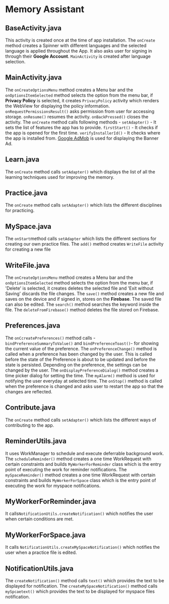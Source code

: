 # Memory Assistant

## BaseActivity.java
This activity is created once at the time of app installation. The `onCreate` method creates a Spinner with different languages and the selected language is applied throughout the App. It also asks user for signing in through their **Google Account**. `MainActivity` is created after language selection.

## MainActivity.java
The `onCreateOptionsMenu` method creates a Menu bar and the `onOptionsItemSelected` method selects the option from the menu bar, if **Privacy Policy** is selected, it creates  `PrivacyPolicy` activity which renders the WebView for displaying the policy information.
`onRequestPermissionsResult()`  asks permission from user for accessing storage.
`onResume()` resumes the activity.
`onBackPressed()` closes the activity.
The `onCreate` method calls following methods -
`setAdapter()` - It sets the list of features the app has to provide.
`firstStart()` - It checks if the app is opened for the first time.
`verifyInstallerId()` - It checks where the app is installed from.
[Google AdMob](https://developers.google.com/admob) is used for displaying the Banner Ad.

## Learn.java
The `onCreate` method calls  `setAdapter()` which displays the list of all the learning techniques used for improving the memory.

## Practice.java
The `onCreate` method calls  `setAdapter()` which lists the different disciplines for practicing.

## MySpace.java
The `onStart`method calls `setAdapter` which lists the different sections for creating our own practice files.
The `add()` method creates `WriteFile` activity for creating a new file

## WriteFile.java
The `onCreateOptionsMenu` method creates a Menu bar and the `onOptionsItemSelected` method selects the option from the menu bar, if 'Delete' is selected, it creates  deletes the selected file and 'Exit without Saving' discards the file changes.
The `save()` method creates a new file and saves on the device and if signed in, stores on the **Firebase**. The saved file can also be edited.
The `search()` method searches the keyword inside the file. 
The `deleteFromFirebase()` method deletes the file stored on Firebase.


## Preferences.java
The `onCcreatePreferences()` method calls -
`bindPreferenceSummaryToValue()`  and `bindPreferenceToast()`- for showing the current value of the preference.
The `onPreferenceChange()` method is called when a preference has been changed by the user. This is called before the state of the Preference is about to be updated and before the state is persisted. Depending on the preference, the settings can be changed by the user.
The `onDisplayPreferenceDialog()` method creates a time picker dialog for setting the time.
The `myAlarm()` method is used for notifying the user everyday at selected time.
The `onStop()` method is called when the preference is changed and asks user to restart the app so that the changes are reflected.

## Contribute.java
The `onCreate` method calls  `setAdapter()` which lists the different ways of contributing to the app.

## ReminderUtils.java
It uses WorkManager to schedule and execute deferrable background work.
The `scheduleReminder()` method creates a one time WorkRequest with certain constraints and builds `MyWorkerForReminder` class which is the entry point of executing the work for reminder notifications.
The `mySpaceReminder()` method creates a one time WorkRequest with certain constraints and builds `MyWorkerForSpace` class which is the entry point of executing the work for myspace notifications.

## MyWorkerForReminder.java
It calls`NotificationUtils.createNotification()` which notifies the user when certain conditions are met.

## MyWorkerForSpace.java
It calls `NotificationUtils.createMySpaceNotification()` which notifies the user when a practice file is edited.

## NotificationUtils.java
The `createNotification()` method calls `text()` which provides the text to be displayed for notification.
The `createMySpaceNotification()` method calls `mySpcaetext()` which provides the text to be displayed for myspace files notification.
